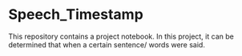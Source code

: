 # Speech_Timestamp
This repository contains a project notebook. In this project, it can be determined that when a certain sentence/ words were said. 
